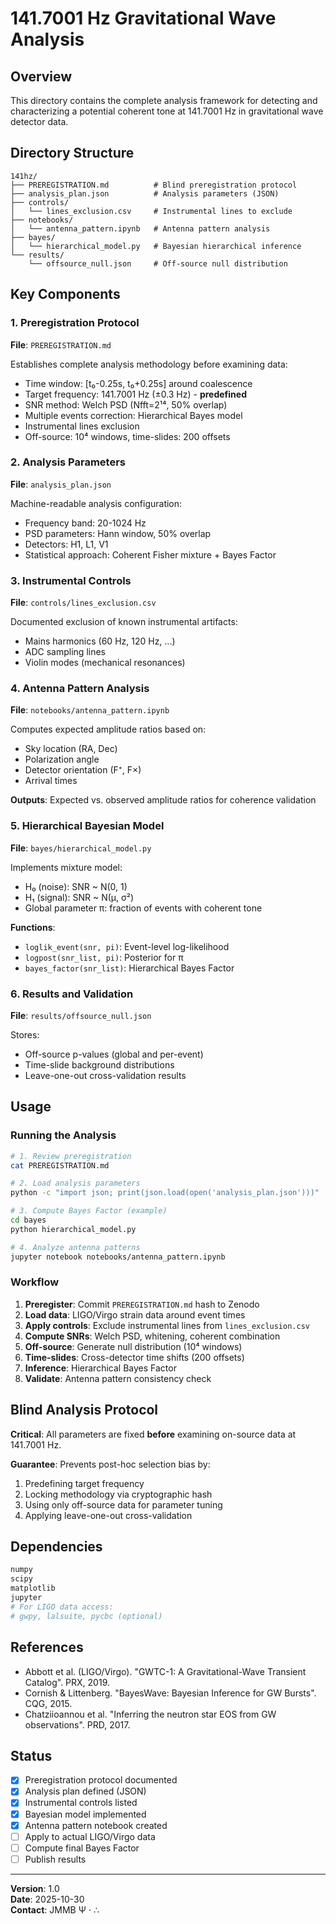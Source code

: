 # 141.7001 Hz Gravitational Wave Analysis

## Overview

This directory contains the complete analysis framework for detecting and characterizing a potential coherent tone at 141.7001 Hz in gravitational wave detector data.

## Directory Structure

```
141hz/
├── PREREGISTRATION.md          # Blind preregistration protocol
├── analysis_plan.json          # Analysis parameters (JSON)
├── controls/
│   └── lines_exclusion.csv     # Instrumental lines to exclude
├── notebooks/
│   └── antenna_pattern.ipynb   # Antenna pattern analysis
├── bayes/
│   └── hierarchical_model.py   # Bayesian hierarchical inference
└── results/
    └── offsource_null.json     # Off-source null distribution
```

## Key Components

### 1. Preregistration Protocol

**File**: `PREREGISTRATION.md`

Establishes complete analysis methodology before examining data:
- Time window: [t₀-0.25s, t₀+0.25s] around coalescence
- Target frequency: 141.7001 Hz (±0.3 Hz) - **predefined**
- SNR method: Welch PSD (Nfft=2¹⁴, 50% overlap)
- Multiple events correction: Hierarchical Bayes model
- Instrumental lines exclusion
- Off-source: 10⁴ windows, time-slides: 200 offsets

### 2. Analysis Parameters

**File**: `analysis_plan.json`

Machine-readable analysis configuration:
- Frequency band: 20-1024 Hz
- PSD parameters: Hann window, 50% overlap
- Detectors: H1, L1, V1
- Statistical approach: Coherent Fisher mixture + Bayes Factor

### 3. Instrumental Controls

**File**: `controls/lines_exclusion.csv`

Documented exclusion of known instrumental artifacts:
- Mains harmonics (60 Hz, 120 Hz, ...)
- ADC sampling lines
- Violin modes (mechanical resonances)

### 4. Antenna Pattern Analysis

**File**: `notebooks/antenna_pattern.ipynb`

Computes expected amplitude ratios based on:
- Sky location (RA, Dec)
- Polarization angle
- Detector orientation (F⁺, F×)
- Arrival times

**Outputs**: Expected vs. observed amplitude ratios for coherence validation

### 5. Hierarchical Bayesian Model

**File**: `bayes/hierarchical_model.py`

Implements mixture model:
- H₀ (noise): SNR ~ N(0, 1)
- H₁ (signal): SNR ~ N(μ, σ²)
- Global parameter π: fraction of events with coherent tone

**Functions**:
- `loglik_event(snr, pi)`: Event-level log-likelihood
- `logpost(snr_list, pi)`: Posterior for π
- `bayes_factor(snr_list)`: Hierarchical Bayes Factor

### 6. Results and Validation

**File**: `results/offsource_null.json`

Stores:
- Off-source p-values (global and per-event)
- Time-slide background distributions
- Leave-one-out cross-validation results

## Usage

### Running the Analysis

```bash
# 1. Review preregistration
cat PREREGISTRATION.md

# 2. Load analysis parameters
python -c "import json; print(json.load(open('analysis_plan.json')))"

# 3. Compute Bayes Factor (example)
cd bayes
python hierarchical_model.py

# 4. Analyze antenna patterns
jupyter notebook notebooks/antenna_pattern.ipynb
```

### Workflow

1. **Preregister**: Commit `PREREGISTRATION.md` hash to Zenodo
2. **Load data**: LIGO/Virgo strain data around event times
3. **Apply controls**: Exclude instrumental lines from `lines_exclusion.csv`
4. **Compute SNRs**: Welch PSD, whitening, coherent combination
5. **Off-source**: Generate null distribution (10⁴ windows)
6. **Time-slides**: Cross-detector time shifts (200 offsets)
7. **Inference**: Hierarchical Bayes Factor
8. **Validate**: Antenna pattern consistency check

## Blind Analysis Protocol

**Critical**: All parameters are fixed **before** examining on-source data at 141.7001 Hz.

**Guarantee**: Prevents post-hoc selection bias by:
1. Predefining target frequency
2. Locking methodology via cryptographic hash
3. Using only off-source data for parameter tuning
4. Applying leave-one-out cross-validation

## Dependencies

```python
numpy
scipy
matplotlib
jupyter
# For LIGO data access:
# gwpy, lalsuite, pycbc (optional)
```

## References

- Abbott et al. (LIGO/Virgo). "GWTC-1: A Gravitational-Wave Transient Catalog". PRX, 2019.
- Cornish & Littenberg. "BayesWave: Bayesian Inference for GW Bursts". CQG, 2015.
- Chatziioannou et al. "Inferring the neutron star EOS from GW observations". PRD, 2017.

## Status

- [x] Preregistration protocol documented
- [x] Analysis plan defined (JSON)
- [x] Instrumental controls listed
- [x] Bayesian model implemented
- [x] Antenna pattern notebook created
- [ ] Apply to actual LIGO/Virgo data
- [ ] Compute final Bayes Factor
- [ ] Publish results

---

**Version**: 1.0  
**Date**: 2025-10-30  
**Contact**: JMMB Ψ · ∴
